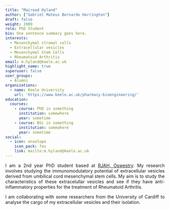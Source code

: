 ```yaml
---
title: "Mairead Hyland"
author: ["Gabriel Mateus Bernardo Harrington"]
draft: false
weight: 2009
role: PhD Student
bio: One sentence summary goes here.
interests:
  - Mesenchymal stromal cells
  - Extracellular vesicles
  - Mesenchymal Stem Cells
  - Rheumatoid Arthritis
email: m.hyland@keele.ac.uk
highlight_name: true
superuser: false
user_groups:
  - Alumni
organizations:
  - name: Keele University
    url: 'https://www.keele.ac.uk/pharmacy-bioengineering/'
education:
  courses:
    - course: PhD in something
      institution: somewhere
      year: sometime
    - course: BSc in something
      institution: somewhere
      year: sometime
social:
  - icon: envelope
    icon_pack: fas
    link: mailto:m.hyland@keele.ac.uk
---
```

<style>
body {
text-align: justify}
</style>

I am a 2nd year PhD student based at [RJAH, Oswestry](https://www.rjah.nhs.uk/).
My research involves studying the immunomodulatory potential of extracellular vesicles derived from umbilical cord mesenchymal stem cells.
My aim is to study the characteristics of these extracelullar vesicles and see if they have anti-inflammatory properties for the treatment of Rheumatoid Arthritis.

I am collaborating with some researchers from the University of Cardiff to analyse the cargo of my extracellular vesicles and their isolation.
